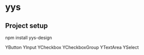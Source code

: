 # yys

## Project setup

npm install yys-design

YButton
YInput
YCheckbox
YCheckboxGroup
YTextArea
YSelect
